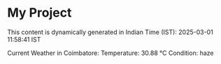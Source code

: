 # My Project

This content is dynamically generated in Indian Time (IST): 2025-03-01 11:58:41 IST


Current Weather in Coimbatore:
Temperature: 30.88 °C
Condition: haze
